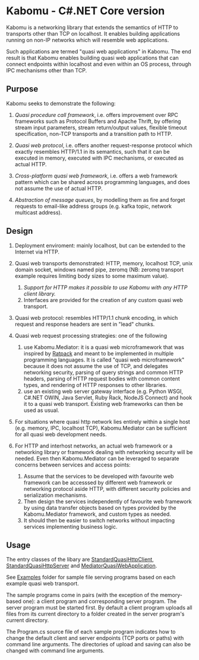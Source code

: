# Kabomu - C#.NET Core version

Kabomu is a networking library that extends the semantics of HTTP to transports other than TCP on localhost. It enables building applications running on non-IP networks which will resemble web applications.

Such applications are termed "quasi web applications" in Kabomu. The end result is that Kabomu enables building quasi web applications that can connect endpoints within localhost and even within an OS process, through IPC mechanisms other than TCP.

## Purpose

Kabomu seeks to demonstrate the following:

1. *Quasi procedure call framework*, i.e. offers improvement over RPC frameworks such as Protocol Buffers and Apache Thrift, by offering stream input parameters, stream return/output values, flexible timeout specification, non-TCP transports and a transition path to HTTP.

2. *Quasi web protocol*, i.e. offers another request-response protocol which exactly resembles HTTP/1.1 in its semantics, such that it can be executed in memory, executed with IPC mechanisms, or executed as actual HTTP.

3. *Cross-platform quasi web framework*, i.e. offers a web framework pattern which can be shared across programming languages, and does not assume the use of actual HTTP.

4. *Abstraction of message queues*, by modelling them as fire and forget requests to email-like address groups (e.g. kafka topic, network multicast address).


## Design

1. Deployment enviroment: mainly localhost, but can be extended to the Internet via HTTP.

1. Quasi web transports demonstrated: HTTP, memory, localhost TCP, unix domain socket, 
windows named pipe, zeromq (NB: zeromq transport example requires
limiting body sizes to some maximum value).
   1. *Support for HTTP makes it possible to use Kabomu with any HTTP client library.*
   2. Interfaces are provided for the creation of any custom quasi web transport.

3. Quasi web protocol: resembles HTTP/1.1 chunk encoding, in which request and response headers are sent in "lead" chunks.

3. Quasi web request processing strategies: one of the following
   1. use Kabomu.Mediator: it is a quasi web microframework that was inspired by [Ratpack](https://ratpack.io/) and meant to be implemented in multiple programming languages. It is called "quasi web microframework" because it does not assume the use of TCP, and delegates networking security, parsing of query strings and common HTTP headers, parsing of HTTP request bodies with common content types, and rendering of HTTP responses to other libraries.
   2. use an existing web server gateway interface (e.g. Python WSGI, C#.NET OWIN, Java Servlet, Ruby Rack, NodeJS Connect) and hook it to a quasi web transport. Existing web frameworks can then be used as usual.

4. For situations where quasi http network lies entirely within a single host (e.g. memory, IPC, localhost TCP), Kabomu.Mediator can be sufficient for all quasi
web development needs.

3. For HTTP and interhost networks, an actual web framework or a networking library or framework dealing with networking security will be needed. Even then Kabomu.Mediator can be leveraged to separate concerns between services and access points:
   1. Assume that the services to be developed with favourite web framework can be accesssed by different web framework or networking protocol aside HTTP, with different security policies and serialization mechanisms.
   2. Then design the services independently of favourite web framework by using data transfer objects based on types provided by the Kabomu.Mediator framework, and custom types as needed.
   3. It should then be easier to switch networks without impacting services implementing business logic.


## Usage

The entry classes of the libary are [StandardQuasiHttpClient](https://github.com/aaronicsubstances/cskabomu/tree/main/src/Kabomu/QuasiHttp/Client/StandardQuasiHttpClient.cs), [StandardQuasiHttpServer](https://github.com/aaronicsubstances/cskabomu/tree/main/src/Kabomu/QuasiHttp/Server/StandardQuasiHttpServer.cs) and [MediatorQuasiWebApplication](https://github.com/aaronicsubstances/cskabomu/tree/main/src/Kabomu/Mediator/MediatorQuasiWebApplication.cs).

See [Examples](https://github.com/aaronicsubstances/cskabomu/tree/main/examples) folder for sample file serving programs based on each example quasi web transport.

The sample programs come in pairs (with the exception of the memory-based one):  a client program and corresponding server program. The server program must be started first. By default a client program uploads all files from its current directory to a folder created in the server program's current directory.

The Program.cs source file of each sample program indicates how to change the default client and server endpoints (TCP ports or paths) with command line arguments. The directories of upload and saving can also be changed with command line arguments.

